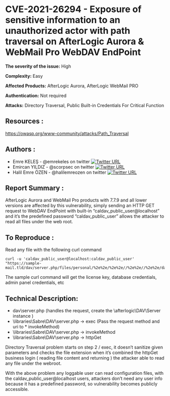 # **CVE-2021-26294**  - Exposure of sensitive information to an unauthorized actor with path traversal on AfterLogic Aurora & WebMail Pro WebDAV EndPoint

**The severity of the issue:** High

**Complexity:** Easy

**Affected Products:** AfterLogic Aurora, AfterLogic WebMail PRO

**Authentication:** Not required

**Attacks:**  Directory Traversal, Public Built-in Credentials For Critical Function

## **Resources :**

https://owasp.org/www-community/attacks/Path_Traversal

## **Authors :**

* Emre KELEŞ - @emrekeles on twitter [![Twitter URL](https://img.shields.io/twitter/url/https/twitter.com/emrekeles.svg?style=social&label=Follow%20%40emrekeles)](https://twitter.com/emrekeles)
* Emircan YILDIZ - @scorpsec on twitter [![Twitter URL](https://img.shields.io/twitter/url/https/twitter.com/scorpsec.svg?style=social&label=Follow%20%40scorpsec)](https://twitter.com/scorpsec)
* Halil Emre ÖZEN - @halilemreozen on twitter [![Twitter URL](https://img.shields.io/twitter/url/https/twitter.com/halilemreozen.svg?style=social&label=Follow%20%40halilemreozen)](https://twitter.com/halilemreozen)

## **Report Summary :**

AfterLogic Aurora and WebMail Pro products with 7.7.9 and all lower versions are affected by this vulnerability, simply sending an HTTP GET request to WebDAV EndPoint with built-in “caldav_public_user@localhost” and it’s the predefined password “caldav_public_user” allows the attacker to read all files under the web root.

## **To Reproduce :**

Read any file with the following curl command

``` shell
curl -u 'caldav_public_user@localhost:caldav_public_user' "https://sample-mail.tld/dav/server.php/files/personal/%2e%2e/%2e%2e//%2e%2e//%2e%2e/data/settings/settings.xml"
```

The sample curl command will get the license key, database credentials, admin panel credentials, etc

## **Technical Description:**

* dav\server.php (handles the request, create the \afterlogic\DAV\Server instance )
* \libraries\Sabre\DAV\server.php -> exec (Pass the request method and uri to * invokeMethod)
* \libraries\Sabre\DAV\server.php -> invokeMethod 
* \libraries\Sabre\DAV\server.php -> httpGet

Directory Traversal problem starts on step 2 / exec, it doesn’t sanitize given parameters and checks the file extension when it’s combined the httpGet business login ( reading file content and returning ) the attacker able to read any file under the webroot.

With the above problem any loggable user can read configuration files, with the caldav_public_user@localhost users, attackers don’t need any user info because it has a predefined password, so vulnerability becomes publicly accessible.
